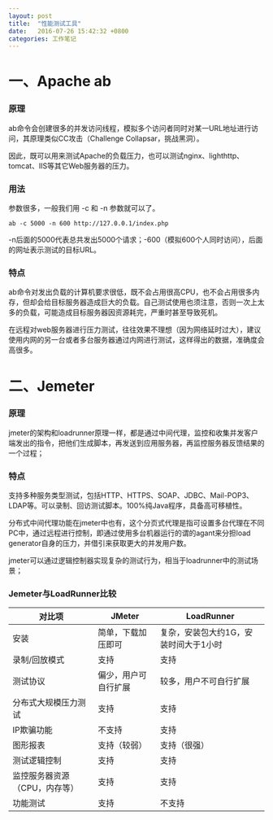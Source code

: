 ```yaml
---
layout: post
title:  "性能测试工具"
date:   2016-07-26 15:42:32 +0800
categories: 工作笔记
---
```

# 一、Apache ab
### 原理
ab命令会创建很多的并发访问线程，模拟多个访问者同时对某一URL地址进行访问，其原理类似CC攻击（Challenge Collapsar，挑战黑洞）。

因此，既可以用来测试Apache的负载压力，也可以测试nginx、lighthttp、tomcat、IIS等其它Web服务器的压力。
### 用法
参数很多，一般我们用 -c 和 -n 参数就可以了。

` ab -c 5000 -n 600 http://127.0.0.1/index.php `

-n后面的5000代表总共发出5000个请求；-600（模拟600个人同时访问），后面的网址表示测试的目标URL。

### 特点
ab命令对发出负载的计算机要求很低，既不会占用很高CPU，也不会占用很多内存，但却会给目标服务器造成巨大的负载。自己测试使用也须注意，否则一次上太多的负载，可能造成目标服务器因资源耗完，严重时甚至导致死机。

在远程对web服务器进行压力测试，往往效果不理想（因为网络延时过大），建议使用内网的另一台或者多台服务器通过内网进行测试，这样得出的数据，准确度会高很多。
# 二、Jemeter
### 原理
jmeter的架构和loadrunner原理一样，都是通过中间代理，监控和收集并发客户端发出的指令，把他们生成脚本，再发送到应用服务器，再监控服务器反馈结果的一个过程；
### 特点
支持多种服务类型测试，包括HTTP、HTTPS、SOAP、JDBC、Mail-POP3、LDAP等。可以录制、回访测试脚本。100%纯Java程序，具备高可移植性。

分布式中间代理功能在jmeter中也有，这个分页式代理是指可设置多台代理在不同PC中，通过远程进行控制，即通过使用多台机器运行的谓的agant来分担load generator自身的压力，并借引来获取更大的并发用户数。

jmeter可以通过逻辑控制器实现复杂的测试行为，相当于loadrunner中的测试场景；
### Jemeter与LoadRunner比较

对比项 | JMeter | LoadRunner
---|---|---
安装 | 简单，下载加压即可 | 复杂，安装包大约1G，安装时间大于1小时
录制/回放模式 | 支持| 支持
测试协议 | 偏少，用户可自行扩展 | 较多，用户不可自行扩展
分布式大规模压力测试 |支持 |支持
IP欺骗功能 |不支持 |支持
图形报表 |支持（较弱） |支持（很强）
测试逻辑控制 |支持 |支持
监控服务器资源（CPU，内存等） |支持 |支持
功能测试 |支持 |不支持

